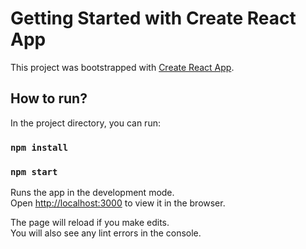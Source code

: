 # Getting Started with Create React App

This project was bootstrapped with [Create React App](https://github.com/facebook/create-react-app).

## How to run?

In the project directory, you can run:

### `npm install`
### `npm start`

Runs the app in the development mode.\
Open [http://localhost:3000](http://localhost:3000) to view it in the browser.

The page will reload if you make edits.\
You will also see any lint errors in the console.
